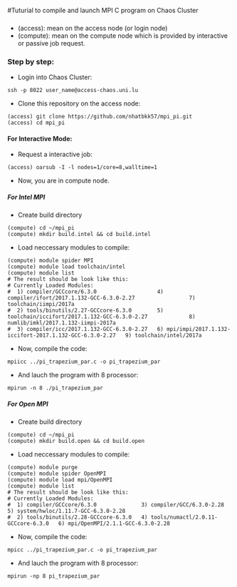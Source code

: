 #Tuturial to compile and launch MPI C program on Chaos Cluster

### 
- (access): mean on the access node (or login node)
- (compute): mean on the compute node which is provided by interactive or passive job request.

### Step by step:
- Login into Chaos Cluster:
```
ssh -p 8022 user_name@access-chaos.uni.lu
```
- Clone this repository on the access node:
```
(access) git clone https://github.com/nhatbkk57/mpi_pi.git
(access) cd mpi_pi
```
#### For Interactive Mode:
- Request a interactive job:
```
(access) oarsub -I -l nodes=1/core=8,walltime=1
```
- Now, you are in compute node.
##### For Intel MPI
- Create build directory
```
(compute) cd ~/mpi_pi
(compute) mkdir build.intel && cd build.intel
```
- Load neccessary modules to compile:
```
(compute) module spider MPI
(compute) module load toolchain/intel
(compute) module list
# The result should be look like this:
# Currently Loaded Modules:
#  1) compiler/GCCcore/6.3.0                   4) compiler/ifort/2017.1.132-GCC-6.3.0-2.27                 7) toolchain/iimpi/2017a
#  2) tools/binutils/2.27-GCCcore-6.3.0        5) toolchain/iccifort/2017.1.132-GCC-6.3.0-2.27             8) numlib/imkl/2017.1.132-iimpi-2017a
#  3) compiler/icc/2017.1.132-GCC-6.3.0-2.27   6) mpi/impi/2017.1.132-iccifort-2017.1.132-GCC-6.3.0-2.27   9) toolchain/intel/2017a
```
- Now, compile the code:
```
mpiicc ../pi_trapezium_par.c -o pi_trapezium_par
```
- And lauch the program with 8 processor:
```
mpirun -n 8 ./pi_trapezium_par
```

##### For Open MPI
- Create build directory
```
(compute) cd ~/mpi_pi
(compute) mkdir build.open && cd build.open
```
- Load neccessary modules to compile:
```
(compute) module purge
(compute) module spider OpenMPI
(compute) module load mpi/OpenMPI
(compute) module list
# The result should be look like this:
# Currently Loaded Modules:
#  1) compiler/GCCcore/6.3.0              3) compiler/GCC/6.3.0-2.28              5) system/hwloc/1.11.7-GCC-6.3.0-2.28
#  2) tools/binutils/2.28-GCCcore-6.3.0   4) tools/numactl/2.0.11-GCCcore-6.3.0   6) mpi/OpenMPI/2.1.1-GCC-6.3.0-2.28
```
- Now, compile the code:
```
mpicc ../pi_trapezium_par.c -o pi_trapezium_par
```
- And lauch the program with 8 processor:
```
mpirun -np 8 pi_trapezium_par
```
